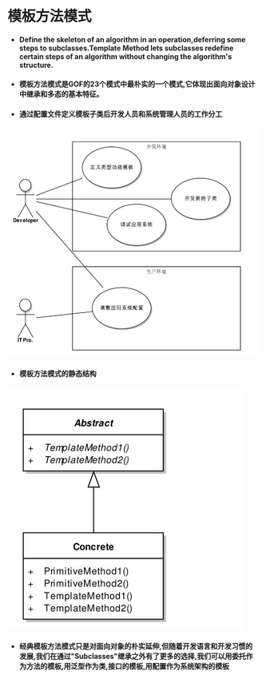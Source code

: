 # 模板方法模式
- #### Define the skeleton of an algorithm in an operation,deferring some steps to subclasses.Template Method lets subclasses redefine certain steps of an algorithm without changing the algorithm's structure.
- #### 模板方法模式是GOF的23个模式中最朴实的一个模式,它体现出面向对象设计中继承和多态的基本特征。
- #### 通过配置文件定义模板子类后开发人员和系统管理人员的工作分工
![](Images/TemplateMethod1.jpg)
- #### 模板方法模式的静态结构
![](Images/TemplateMethod2.jpg)
- #### 经典模板方法模式只是对面向对象的朴实延伸,但随着开发语言和开发习惯的发展,我们在通过"Subclasses"继承之外有了更多的选择,我们可以用委托作为方法的模板,用泛型作为类,接口的模板,用配置作为系统架构的模板